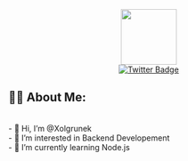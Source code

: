 <div id="header" align="center">
  <img src="https://media.giphy.com/media/bAQH7WXKqtIBrPs7sR/giphy.gif" width="100"/>
</div>

<div id="badges" align="center">
  <a href="https://twitter.com/Xolgrunek">
    <img src="https://img.shields.io/badge/Twitter-blue?style=for-the-badge&logo=twitter&logoColor=white" alt="Twitter Badge"/><br>
    <img src="https://komarev.com/ghpvc/?username=Xolgrunek&style=flat-square&color=blue" alt=""/>

  </a>
</div>

## 👨‍💻 About Me:
<br>
- 👋 Hi, I’m @Xolgrunek
<br>
- 👀 I’m interested in Backend Developement
<br>
- 🌱 I’m currently learning Node.js


<br>

<!---
Xolgrunek/Xolgrunek is a ✨ special ✨ repository because its `README.md` (this file) appears on your GitHub profile.
You can click the Preview link to take a look at your changes.
--->
